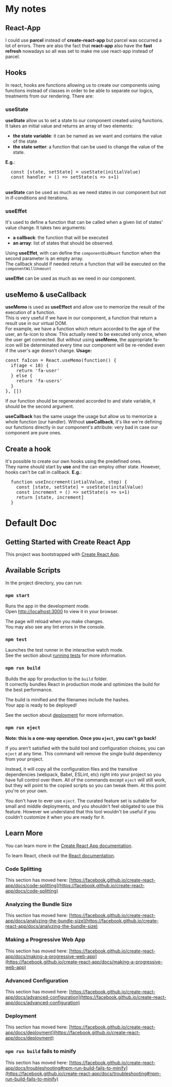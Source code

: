 # My notes
## React-App
I could use **parcel** instead of **create-react-app** but parcel was occurred a lot of errors. There are also the
fact that **react-app** also have the **fast refresh** nowadays so all was set to make me use react-app instead of parcel.

## Hooks
In react, hooks are functions allowing us to create our components using functions instead of classes in 
order to be able to separate our logics, treatments from our rendering. There are:

### useState
**useState** allow us to set a state to our component created using functions. 
It takes an initial value and returns an array of two elements:
- **the state variable**: it can be named as we want and contains the value of the state
- **the state setter**: a function that can be used to change the value of the state.

**E.g.**:
<pre>
  const [state, setState] = useState(initialValue)
  const handler = () => setState(s => s+1)
</pre>

\
**useState** can be used as much as we need states in our component but not in if-conditions and iterations.

### useEffet
It's used to define a function that can be called when a given list of states' value change. 
It takes two arguments:
- **a callback**: the function that will be executed
- **an array**: list of states that should be observed. 

Using **useEffet**, with can define the `componentDidMount` function when the second parameter is an empty array.\
The callback should if needed return a function that will be executed on the `componentWillUnmount`

**useEffet** can be used as much as we need in our component.


## useMemo & useCallback
**useMemo** is used as **useEffect** and allow use to memorize the result of the execution of a function.\
This is very useful if we have in our component, a function that return a result use in our virtual DOM.\
For example, we have a function which return accorded to the age of the user, an fa-icon to show. This actually need to be executed only once, when the user get connected. But without using **useMemo**, the appropriate fa-icon will be determinated every time our component will be re-rended even if the user's age doesn't change.
**Usage:**
<pre>
const faIcon = React.useMemo(function() {
  if(age < 18) {
    return 'fa-user'
  } else {
    return 'fa-users'
  }
}, [])
</pre>
If our function should be regenerated accorded to and state variable, it should be the second argument.

**useCallback** has the same usage the usage but allow us to memorize a whole function (our handler). Without **useCallback**, it's like we're defining our functions directly in our component's attribute: very bad in case our component are pure ones. 



















## Create a hook
It's possible to create our own hooks using the predefined ones.\
They name should start by **use** and the can employ other state. However, hooks can't be call in callback. 
**E.g.**:
<pre>
  function useInccrement(intialValue, step) {
    const [state, setState] = useState(initalValue)
    const increment = () => setState(s => s+1)
    return [state, increment]
  }
</pre>































# Default Doc

## Getting Started with Create React App

This project was bootstrapped with [Create React App](https://github.com/facebook/create-react-app).

## Available Scripts

In the project directory, you can run:

### `npm start`

Runs the app in the development mode.\
Open [http://localhost:3000](http://localhost:3000) to view it in your browser.

The page will reload when you make changes.\
You may also see any lint errors in the console.

### `npm test`

Launches the test runner in the interactive watch mode.\
See the section about [running tests](https://facebook.github.io/create-react-app/docs/running-tests) for more information.

### `npm run build`

Builds the app for production to the `build` folder.\
It correctly bundles React in production mode and optimizes the build for the best performance.

The build is minified and the filenames include the hashes.\
Your app is ready to be deployed!

See the section about [deployment](https://facebook.github.io/create-react-app/docs/deployment) for more information.

### `npm run eject`

**Note: this is a one-way operation. Once you `eject`, you can't go back!**

If you aren't satisfied with the build tool and configuration choices, you can `eject` at any time. This command will remove the single build dependency from your project.

Instead, it will copy all the configuration files and the transitive dependencies (webpack, Babel, ESLint, etc) right into your project so you have full control over them. All of the commands except `eject` will still work, but they will point to the copied scripts so you can tweak them. At this point you're on your own.

You don't have to ever use `eject`. The curated feature set is suitable for small and middle deployments, and you shouldn't feel obligated to use this feature. However we understand that this tool wouldn't be useful if you couldn't customize it when you are ready for it.

## Learn More

You can learn more in the [Create React App documentation](https://facebook.github.io/create-react-app/docs/getting-started).

To learn React, check out the [React documentation](https://reactjs.org/).

### Code Splitting

This section has moved here: [https://facebook.github.io/create-react-app/docs/code-splitting](https://facebook.github.io/create-react-app/docs/code-splitting)

### Analyzing the Bundle Size

This section has moved here: [https://facebook.github.io/create-react-app/docs/analyzing-the-bundle-size](https://facebook.github.io/create-react-app/docs/analyzing-the-bundle-size)

### Making a Progressive Web App

This section has moved here: [https://facebook.github.io/create-react-app/docs/making-a-progressive-web-app](https://facebook.github.io/create-react-app/docs/making-a-progressive-web-app)

### Advanced Configuration

This section has moved here: [https://facebook.github.io/create-react-app/docs/advanced-configuration](https://facebook.github.io/create-react-app/docs/advanced-configuration)

### Deployment

This section has moved here: [https://facebook.github.io/create-react-app/docs/deployment](https://facebook.github.io/create-react-app/docs/deployment)

### `npm run build` fails to minify

This section has moved here: [https://facebook.github.io/create-react-app/docs/troubleshooting#npm-run-build-fails-to-minify](https://facebook.github.io/create-react-app/docs/troubleshooting#npm-run-build-fails-to-minify)
